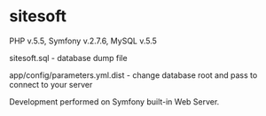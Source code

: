 sitesoft
========

PHP v.5.5, Symfony v.2.7.6, MySQL v.5.5

sitesoft.sql - database dump file

app/config/parameters.yml.dist - change database root and pass to connect to your server

Development performed on Symfony built-in Web Server.
